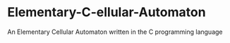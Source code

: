 # Elementary-C-ellular-Automaton
An Elementary Cellular Automaton written in the C programming language
